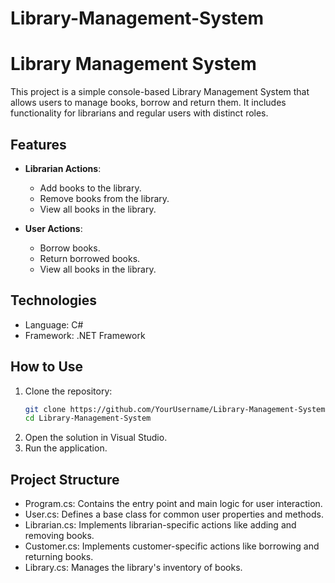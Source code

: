 # Library-Management-System
# Library Management System

This project is a simple console-based Library Management System that allows users to manage books, borrow and return them. It includes functionality for librarians and regular users with distinct roles.

## Features
- **Librarian Actions**:
  - Add books to the library.
  - Remove books from the library.
  - View all books in the library.

- **User Actions**:
  - Borrow books.
  - Return borrowed books.
  - View all books in the library.

## Technologies
- Language: C#
- Framework: .NET Framework

## How to Use
1. Clone the repository:
   ```bash
   git clone https://github.com/YourUsername/Library-Management-System.git
   cd Library-Management-System
2. Open the solution in Visual Studio.
3. Run the application.
## Project Structure
- Program.cs: Contains the entry point and main logic for user interaction.
- User.cs: Defines a base class for common user properties and methods.
- Librarian.cs: Implements librarian-specific actions like adding and removing books.
- Customer.cs: Implements customer-specific actions like borrowing and returning books.
- Library.cs: Manages the library's inventory of books.
